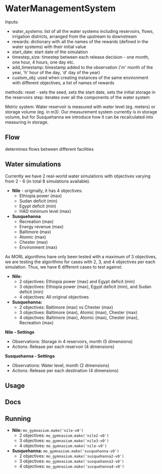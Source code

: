 # WaterManagementSystem

Inputs:
- water_systems: list of all the water systems including reservoirs, flows, irrigation districts, arranged from the upstream to downstream
- rewards: dictionary with all the names of the rewards (defined in the water systems) with their initial value
- start_date: start date of the simulation
- timestep_size: timestep between each release decision - one month, one hour, 4 hours, one day etc.
- add_timestamp: timestamp added to the observation ('m' month of the year, 'h' hour of the day, 'd' day of the year)
- custom_obj: used when creating instances of the same environment with different objectives, a list of names of rewards

methods: reset - sets the seed, sets the start date, sets the initial storage in the reservoirs
step: iterates over all the components of the water system 

Metric system:
Water reservoir is measured with water level (eg. meters) or storage volume (eg. in m3). Our measurement system currently is in storage volume, but for Susquehanna we introduce how it can be recalculated into measuring in storage.

## Flow
 determines flows between different facilities

## Water simulations

Currently we have 2 real-world water simulations with objectives varying from 2 - 6 (in total 8 simulations available).

- **Nile** - originally, it has 4 objectives:
  - Ethiopia power (max)
  - Sudan deficit (min)
  - Egypt deficit (min)
  - HAD minimum level (max)
- **Susquehanna**
  - Recreation (max)
  - Energy revenue (max)
  - Baltimore (max)
  - Atomic (max)
  - Chester (max)
  - Environment (max)

As MORL algorithms have only been tested with a maximum of 3 objectives, we are testing the algorithms for cases with 2, 3, and 4 objectives per each simulation. Thus, we have 6 different cases to test against:

- **Nile:**
  - 2 objectives: Ethiopia power (max) and Egypt deficit (min)
  - 3 objectives: Ethiopia power (max), Egypt deficit (min), and Sudan deficit (min)
  - 4 objectives: All original objectives
- **Susquehanna:**
  - 2 objectives: Baltimore (max) vs Chester (max)
  - 3 objectives: Baltimore (max), Atomic (max), Chester (max)
  - 4 objectives: Baltimore (max), Atomic (max), Chester (max), Recreation (max)

**Nile - Settings**
- Observations: Storage in 4 reservoirs, month (5 dimensions)
- Actions: Release per each reservoir (4 dimensions)

**Susquehanna - Settings**
- Observations: Water level, month (2 dimensions)
- Actions: Release per each destination (4 dimensions)


## Usage


## Docs


## Running

- **Nile:** ``mo_gymnasium.make('nile-v0')``
  - 2 objectives: ``mo_gymnasium.make('nile2-v0')``
  - 3 objectives: ``mo_gymnasium.make('nile3-v0')``
  - 4 objectives: ``mo_gymnasium.make('nile-v0')``
- **Susquehanna:** ``mo_gymnasium.make('susquehanna-v0')``
  - 2 objectives: ``mo_gymnasium.make('susquehanna2-v0')``
  - 3 objectives: ``mo_gymnasium.make('susquehanna3-v0')``
  - 4 objectives: ``mo_gymnasium.make('susquehanna4-v0')``



